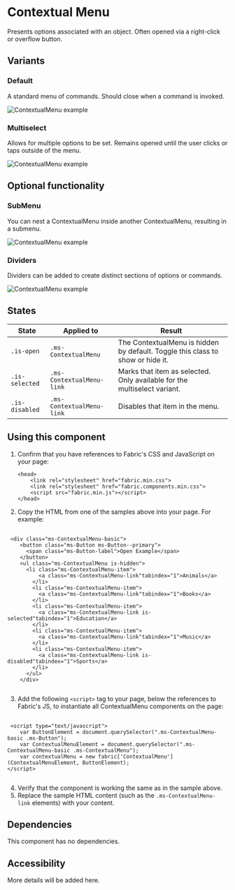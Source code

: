 # Contextual Menu
Presents options associated with an object. Often opened via a right-click or overflow button.

## Variants

### Default
A standard menu of commands. Should close when a command is invoked.



![ContextualMenu example](https://raw.githubusercontent.com/OfficeDev/office-ui-fabric-js/master/ghdocs/component_images/ContextualMenu-default.png)


### Multiselect
Allows for multiple options to be set. Remains opened until the user clicks or taps outside of the menu.



![ContextualMenu example](https://raw.githubusercontent.com/OfficeDev/office-ui-fabric-js/master/ghdocs/component_images/ContextualMenu-multiselect.png)


## Optional functionality

### SubMenu
You can nest a ContextualMenu inside another ContextualMenu, resulting in a submenu.



![ContextualMenu example](https://raw.githubusercontent.com/OfficeDev/office-ui-fabric-js/master/ghdocs/component_images/ContextualMenu-submenu.png)


### Dividers
Dividers can be added to create distinct sections of options or commands.



![ContextualMenu example](https://raw.githubusercontent.com/OfficeDev/office-ui-fabric-js/master/ghdocs/component_images/ContextualMenu-dividers.png)


## States

State | Applied to | Result
 --- | --- | ---
`.is-open` | `.ms-ContextualMenu` | The ContextualMenu is hidden by default. Toggle this class to show or hide it.
`.is-selected` | `.ms-ContextualMenu-link` | Marks that item as selected. Only available for the multiselect variant.
`.is-disabled` | `.ms-ContextualMenu-link` | Disables that item in the menu.

## Using this component
1. Confirm that you have references to Fabric's CSS and JavaScript on your page:
    ```
    <head> 
        <link rel="stylesheet" href="fabric.min.css">
        <link rel="stylesheet" href="fabric.components.min.css">
        <script src="fabric.min.js"></script>
    </head>
    ```
2. Copy the HTML from one of the samples above into your page. For example:

<pre>
    <code>
 &lt;div class&#x3D;&quot;ms-ContextualMenu-basic&quot;&gt;    
    &lt;button class&#x3D;&quot;ms-Button ms-Button--primary&quot;&gt;
      &lt;span class&#x3D;&quot;ms-Button-label&quot;&gt;Open Example&lt;/span&gt;
    &lt;/button&gt;    
    &lt;ul class&#x3D;&quot;ms-ContextualMenu is-hidden&quot;&gt;
      &lt;li class&#x3D;&quot;ms-ContextualMenu-item&quot;&gt;
          &lt;a class&#x3D;&quot;ms-ContextualMenu-link&quot;tabindex&#x3D;&quot;1&quot;&gt;Animals&lt;/a&gt;            
        &lt;/li&gt;
        &lt;li class&#x3D;&quot;ms-ContextualMenu-item&quot;&gt;
          &lt;a class&#x3D;&quot;ms-ContextualMenu-link&quot;tabindex&#x3D;&quot;1&quot;&gt;Books&lt;/a&gt;            
        &lt;/li&gt;
        &lt;li class&#x3D;&quot;ms-ContextualMenu-item&quot;&gt;
          &lt;a class&#x3D;&quot;ms-ContextualMenu-link is-selected&quot;tabindex&#x3D;&quot;1&quot;&gt;Education&lt;/a&gt;            
        &lt;/li&gt;
        &lt;li class&#x3D;&quot;ms-ContextualMenu-item&quot;&gt;
          &lt;a class&#x3D;&quot;ms-ContextualMenu-link&quot;tabindex&#x3D;&quot;1&quot;&gt;Music&lt;/a&gt;            
        &lt;/li&gt;
        &lt;li class&#x3D;&quot;ms-ContextualMenu-item&quot;&gt;
          &lt;a class&#x3D;&quot;ms-ContextualMenu-link is-disabled&quot;tabindex&#x3D;&quot;1&quot;&gt;Sports&lt;/a&gt;            
        &lt;/li&gt;
      &lt;/ul&gt;
    &lt;/div&gt;    
    </code>
</pre>

3. Add the following `<script>` tag to your page, below the references to Fabric's JS, to instantiate all ContextualMenu components on the page:

<pre>
    <code>
 &lt;script type&#x3D;&quot;text/javascript&quot;&gt;
    var ButtonElement &#x3D; document.querySelector(&quot;.ms-ContextualMenu-basic .ms-Button&quot;);
    var ContextualMenuElement &#x3D; document.querySelector(&quot;.ms-ContextualMenu-basic .ms-ContextualMenu&quot;);
    var contextualMenu &#x3D; new fabric[&#x27;ContextualMenu&#x27;](ContextualMenuElement, ButtonElement);
&lt;/script&gt;
    </code>
</pre>

4. Verify that the component is working the same as in the sample above.
5. Replace the sample HTML content (such as the `.ms-ContextualMenu-link` elements) with your content.

## Dependencies
This component has no dependencies.

## Accessibility
More details will be added here.


<script type="text/javascript">
    var ButtonElement = document.querySelector(".ms-ContextualMenu-basic .ms-Button");
    var ContextualMenuElement = document.querySelector(".ms-ContextualMenu-basic .ms-ContextualMenu");
    var contextualMenu = new fabric['ContextualMenu'](ContextualMenuElement, ButtonElement);
</script>